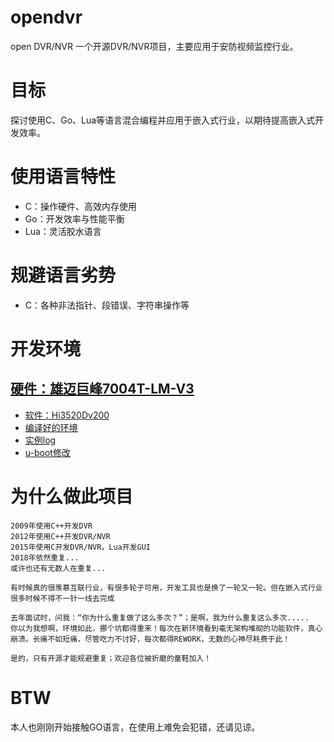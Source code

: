 # opendvr
open DVR/NVR
一个开源DVR/NVR项目，主要应用于安防视频监控行业。

# 目标
探讨使用C、Go、Lua等语言混合编程并应用于嵌入式行业，以期待提高嵌入式开发效率。

# 使用语言特性
* C：操作硬件、高效内存使用
* Go：开发效率与性能平衡
* Lua：灵活胶水语言

# 规避语言劣势
* C：各种非法指针、段错误、字符串操作等

# 开发环境

## [硬件：雄迈巨峰7004T-LM-V3](https://github.com/lishaoliang/opendvr/blob/master/docs/cn/xm/7004T-LM-V3.md)
* [软件：Hi3520Dv200](https://github.com/lishaoliang/opendvr/blob/master/docs/cn/xm/Hi3520Dv200.md)
* [编译好的环境](https://github.com/lishaoliang/opendvr/blob/master/docs/cn/xm/bin)
* [实例log](https://github.com/lishaoliang/opendvr/blob/master/docs/cn/xm/bin/serial.log)
* [u-boot修改](https://github.com/lishaoliang/opendvr/blob/master/docs/cn/xm/m-u-boot.md)


# 为什么做此项目
```
2009年使用C++开发DVR
2012年使用C++开发DVR/NVR
2015年使用C开发DVR/NVR，Lua开发GUI
2018年依然重复...
或许也还有无数人在重复...

有时候真的很羡慕互联行业，有很多轮子可用，开发工具也是换了一轮又一轮。但在嵌入式行业很多时候不得不一针一线去完成

去年面试时，问我：“你为什么重复做了这么多次？”；是啊，我为什么重复这么多次.....
你以为我想啊，环境如此，挪个坑都得重来！每次在新环境看到毫无架构堆砌的功能软件，真心崩溃。长痛不如短痛，尽管吃力不讨好，每次都得REWORK，无数的心神尽耗费于此！

是的，只有开源才能规避重复；欢迎各位被折磨的童鞋加入！
```

# BTW
本人也刚刚开始接触GO语言，在使用上难免会犯错，还请见谅。

